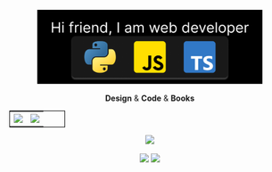 <p align="center"><img src="https://github.com/MindBreakerGM/MindBreakerGM/blob/main/greeting.png" width="80%"/></p>
<p align="middle">
  <b>Design</b> & <b>Code</b> & <b>Books</b>
</p>
<p align="middle">
  <table style="width:100px; border: 1px solid black">
    <tr>
          <th><img  style="max-width: 100%;" src="https://github-readme-stats.vercel.app/api?username=MindBreakerGM&show_icons=true&hide_border=true&theme=aura_dark"/></th>
          <th><img  style="max-width: 100%;" src="https://github-readme-stats.vercel.app/api/top-langs/?username=MindBreakerGM&show_icons=true&hide_border=true"/></th>
    </tr>
  </table>
</p>
<p align="center"><img  style="max-width: 100%;" src="https://www.codewars.com/users/MindBreakerGM/badges/large"/></p>
<p align="middle">
  <a href="https://github.com/MindBreakerGM/BookList"><img  style="max-width: 100%;" src="https://github-readme-stats.vercel.app/api/pin/?username=MindBreakerGM&repo=BookList&theme=midnight-purple"/></a>
  <a href="https://github.com/MindBreakerGM/MindComponentsReact"><img  style="max-width: 100%;" src="https://github-readme-stats.vercel.app/api/pin/?username=MindBreakerGM&repo=MindComponentsReact&theme=midnight-purple"/></a>
</p>
